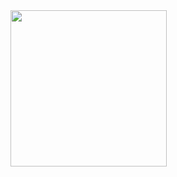 
<img style='text-align: center;' src="https://upload.wikimedia.org/wikipedia/commons/thumb/c/c3/Python-logo-notext.svg/1200px-Python-logo-notext.svg.png" width="250" height="250">

<!--
**dataista0/dataista0** is a ✨ _special_ ✨ repository because its `README.md` (this file) appears on your GitHub profile.

Here are some ideas to get you started:

- 🔭 I’m currently working on ...
- 🌱 I’m currently learning ...
- 👯 I’m looking to collaborate on ...
- 🤔 I’m looking for help with ...
- 💬 Ask me about ...
- 📫 How to reach me: ...
- 😄 Pronouns: ...
- ⚡ Fun fact: ...
-->

